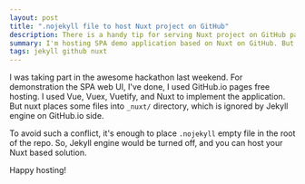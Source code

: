 ```yaml
---
layout: post
title: ".nojekyll file to host Nuxt project on GitHub"
description: There is a handy tip for serving Nuxt project on GitHub pages hosting
summary: I'm hosting SPA demo application based on Nuxt on GitHub. But Jekyll engine ignores _nuxt/ dir because of leading underscore. There is the best workaround.
tags: jekyll github nuxt
---
```


I was taking part in the awesome hackathon last weekend.
For demonstration the SPA web UI, I've done, I used GitHub.io pages free hosting.
I used Vue, Vuex, Vuetify, and Nuxt to implement the application.
But nuxt places some files into `_nuxt/` directory,
which is ignored by Jekyll engine on GitHub.io side.

To avoid such a conflict, it's enough to place `.nojekyll` empty file in the root of the repo.
So, Jekyll engine would be turned off, and you can host your Nuxt based solution.

Happy hosting!